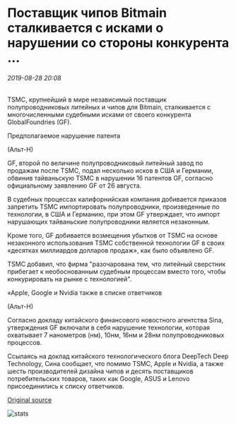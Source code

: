 # Поставщик чипов Bitmain сталкивается с исками о нарушении со стороны конкурента ...

###### 2019-08-28 20:08

TSMC, крупнейший в мире независимый поставщик полупроводниковых литейных и чипов для Bitmain, сталкивается с многочисленными судебными исками от своего конкурента GlobalFoundries (GF).

Предполагаемое нарушение патента 

(Альт-Н)

GF, второй по величине полупроводниковый литейный завод по продажам после TSMC, подал несколько исков в США и Германии, обвинив тайваньскую TSMC в нарушении 16 патентов GF, согласно официальному заявлению GF от 26 августа.

В судебных процессах калифорнийская компания добивается приказов запретить TSMC импортировать полупроводники, произведенные по технологии, в США и Германию, при этом GF утверждает, что импорт нарушающих тайваньские полупроводники является незаконным.

Кроме того, GF добивается возмещения убытков от TSMC на основе незаконного использования TSMC собственной технологии GF в своих «десятках миллиардов долларов продаж», как было объявлено GF.

TSMC добавил, что фирма "разочарована тем, что литейный сверстник прибегает к необоснованным судебным процессам вместо того, чтобы конкурировать на рынке с технологией".

«Apple, Google и Nvidia также в списке ответчиков

(Альт-Н)

Согласно докладу китайского финансового новостного агентства Sina, утверждения GF включали в себя нарушение технологии, которая охватывает 7 нанометров (нм), 10нм, 16нм и 28нм полупроводниковых процессов.

Ссылаясь на доклад китайского технологического блога DeepTech Deep Technology, Сина сообщает, что помимо TSMC, Apple и Nvidia, а также шесть производителей дизайна чипов и десять поставщиков потребительских товаров, таких как Google, ASUS и Lenovo присоединились к списку ответчиков.

[Original source](https://cointelegraph.com/news/bitmain-chip-supplier-faces-infringement-lawsuits-from-competitor)

![stats](https://c.statcounter.com/11760860/0/a89fa40b/1/ "stats")